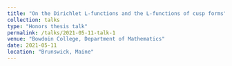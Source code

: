```yaml
---
title: "On the Dirichlet L-functions and the L-functions of cusp forms"
collection: talks
type: "Honors thesis talk"
permalink: /talks/2021-05-11-talk-1
venue: "Bowdoin College, Department of Mathematics"
date: 2021-05-11
location: "Brunswick, Maine"
---
```




